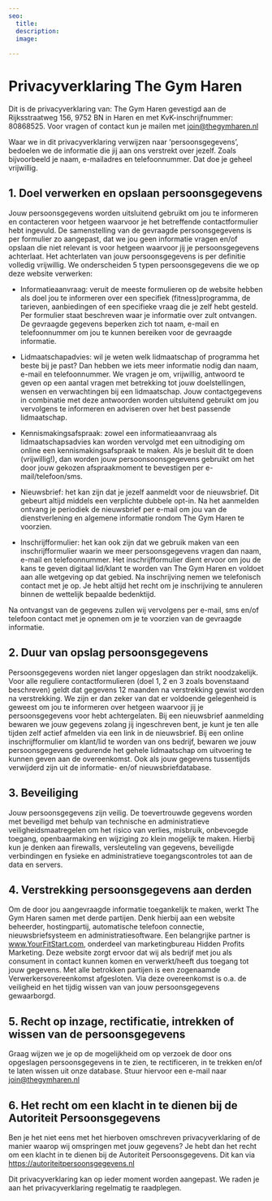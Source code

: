 ```yaml
---
seo:
  title: 
  description: 
  image:
  
---
```


# Privacyverklaring The Gym Haren
Dit is de privacyverklaring van: The Gym Haren gevestigd aan de Rijksstraatweg 156, 9752 BN in Haren en met KvK-inschrijfnummer: 80868525. Voor vragen of contact kun je mailen met join@thegymharen.nl

Waar we in dit privacyverklaring verwijzen naar ‘persoonsgegevens’, bedoelen we de informatie die jij aan ons verstrekt over jezelf. Zoals bijvoorbeeld je naam, e-mailadres en telefoonnummer. Dat doe je geheel vrijwillig.

## 1. Doel verwerken en opslaan persoonsgegevens
Jouw persoonsgegevens worden uitsluitend gebruikt om jou te informeren en contacteren voor hetgeen waarvoor je het betreffende contactformulier hebt ingevuld. De samenstelling van de gevraagde persoonsgegevens is per formulier zo aangepast, dat we jou geen informatie vragen en/of opslaan die niet relevant is voor hetgeen waarvoor jij je persoonsgegevens achterlaat. Het achterlaten van jouw persoonsgegevens is per definitie volledig vrijwillig. We onderscheiden 5 typen persoonsgegevens die we op deze website verwerken:

- Informatieaanvraag: veruit de meeste formulieren op de website hebben als doel jou te informeren over een specifiek (fitness)programma, de tarieven, aanbiedingen of een specifieke vraag die je zelf hebt gesteld. Per formulier staat beschreven waar je informatie over zult ontvangen. De gevraagde gegevens beperken zich tot naam, e-mail en telefoonnummer om jou te kunnen bereiken voor de gevraagde informatie.

- Lidmaatschapadvies: wil je weten welk lidmaatschap of programma het beste bij je past? Dan hebben we iets meer informatie nodig dan naam, e-mail en telefoonnummer. We vragen je om, vrijwillig, antwoord te geven op een aantal vragen met betrekking tot jouw doelstellingen, wensen en verwachtingen bij een lidmaatschap. Jouw contactgegevens in combinatie met deze antwoorden worden uitsluitend gebruikt om jou vervolgens te informeren en adviseren over het best passende lidmaatschap.

- Kennismakingsafspraak: zowel een informatieaanvraag als lidmaatschapsadvies kan worden vervolgd met een uitnodiging om online een kennismakingsafspraak te maken. Als je besluit dit te doen (vrijwillig!), dan worden jouw persoonsoonsgegevens gebruikt om het door jouw gekozen afspraakmoment te bevestigen per e-mail/telefoon/sms.

- Nieuwsbrief: het kan zijn dat je jezelf aanmeldt voor de nieuwsbrief. Dit gebeurt altijd middels een verplichte dubbele opt-in. Na het aanmelden ontvang je periodiek de nieuwsbrief per e-mail om jou van de dienstverlening en algemene informatie rondom The Gym Haren te voorzien.

- Inschrijfformulier: het kan ook zijn dat we gebruik maken van een inschrijfformulier waarin we meer persoonsgegevens vragen dan naam, e-mail en telefoonnummer. Het inschrijfformulier dient ervoor om jou de kans te geven digitaal lid/klant te worden van The Gym Haren en voldoet aan alle wetgeving op dat gebied. Na inschrijving nemen we telefonisch contact met je op. Je hebt altijd het recht om je inschrijving te annuleren binnen de wettelijk bepaalde bedenktijd.

Na ontvangst van de gegevens zullen wij vervolgens per e-mail, sms en/of telefoon contact met je opnemen om je te voorzien van de gevraagde informatie.

## 2. Duur van opslag persoonsgegevens
Persoonsgegevens worden niet langer opgeslagen dan strikt noodzakelijk. Voor alle reguliere contactformulieren (doel 1, 2 en 3 zoals bovenstaand beschreven) geldt dat gegevens 12 maanden na verstrekking gewist worden na verstrekking. We zijn er dan zeker van dat er voldoende gelegenheid is geweest om jou te informeren over hetgeen waarvoor jij je persoonsgegevens voor hebt achtergelaten. Bij een nieuwsbrief aanmelding bewaren we jouw gegevens zolang jij ingeschreven bent, je kunt je ten alle tijden zelf actief afmelden via een link in de nieuwsbrief. Bij een online inschrijfformulier om klant/lid te worden van ons bedrijf, bewaren we jouw persoonsgegevens gedurende het gehele lidmaatschap om uitvoering te kunnen geven aan de overeenkomst. Ook als jouw gegevens tussentijds verwijderd zijn uit de informatie- en/of nieuwsbriefdatabase.

## 3. Beveiliging
Jouw persoonsgegevens zijn veilig. De toevertrouwde gegevens worden met beveiligd met behulp van technische en administratieve veiligheidsmaatregelen om het risico van verlies, misbruik, onbevoegde toegang, openbaarmaking en wijziging zo klein mogelijk te maken. Hierbij kun je denken aan firewalls, versleuteling van gegevens, beveiligde verbindingen en fysieke en administratieve toegangscontroles tot aan de data en servers.

## 4. Verstrekking persoonsgegevens aan derden
Om de door jou aangevraagde informatie toegankelijk te maken, werkt The Gym Haren samen met derde partijen. Denk hierbij aan een website beheerder, hostingpartij, automatische telefoon connectie, nieuwsbriefsysteem en administratiesoftware. Een belangrijke partner is www.YourFitStart.com, onderdeel van marketingbureau Hidden Profits Marketing. Deze website zorgt ervoor dat wij als bedrijf met jou als consument in contact kunnen komen en verwerkt/heeft dus toegang tot jouw gegevens. Met alle betrokken partijen is een zogenaamde Verwerkersovereenkomst afgesloten. Via deze overeenkomst is o.a. de veiligheid en het tijdig wissen van van jouw persoonsgegevens gewaarborgd.

## 5. Recht op inzage, rectificatie, intrekken of wissen van de persoonsgegevens
Graag wijzen we je op de mogelijkheid om op verzoek de door ons opgeslagen persoonsgegevens in te zien, te rectificeren, in te trekken en/of te laten wissen uit onze database. Stuur hiervoor een e-mail naar join@thegymharen.nl

## 6. Het recht om een klacht in te dienen bij de Autoriteit Persoonsgegevens
Ben je het niet eens met het hierboven omschreven privacyverklaring of de manier waarop wij omspringen met jouw gegevens? Je hebt dan het recht om een klacht in te dienen bij de Autoriteit Persoonsgegevens. Dit kan via https://autoriteitpersoonsgegevens.nl

Dit privacyverklaring kan op ieder moment worden aangepast. We raden je aan het privacyverklaring regelmatig te raadplegen.